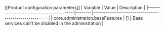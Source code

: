 [[Product configuration parameters]]
| Variable                                | Value  | Description                                           |
|-----------------------------------------|--------|-------------------------------------------------------|
| core.administration.baseFeatures        | []     | Base services can't be disabled in the administration |